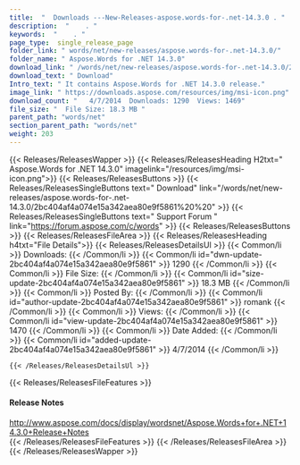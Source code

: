 ```yaml
---
title:  "  Downloads ---New-Releases-aspose.words-for-.net-14.3.0 . " 
description:  "    . " 
keywords:  "    . " 
page_type:  single_release_page
folder_link: " words/net/new-releases/aspose.words-for-.net-14.3.0/"
folder_name: " Aspose.Words for .NET 14.3.0"
download_link: " /words/net/new-releases/aspose.words-for-.net-14.3.0/2bc404af4a074e15a342aea80e9f5861"
download_text: " Download"
Intro_text: " It contains Aspose.Words for .NET 14.3.0 release."
image_link: " https://downloads.aspose.com/resources/img/msi-icon.png"
download_count: "   4/7/2014  Downloads: 1290  Views: 1469"
file_size: "  File Size: 18.3 MB "
parent_path: "words/net"
section_parent_path: "words/net"
weight: 203 
---
```


{{< Releases/ReleasesWapper >}}
  {{< Releases/ReleasesHeading H2txt=" Aspose.Words for .NET 14.3.0" imagelink="/resources/img/msi-icon.png">}}
  {{< Releases/ReleasesButtons >}}
    {{< Releases/ReleasesSingleButtons text=" Download" link="/words/net/new-releases/aspose.words-for-.net-14.3.0/2bc404af4a074e15a342aea80e9f5861%20%20" >}}
    {{< Releases/ReleasesSingleButtons text=" Support Forum " link="https://forum.aspose.com/c/words" >}}
  {{< Releases/ReleasesButtons >}}
  {{< Releases/ReleasesFileArea >}}
    {{< Releases/ReleasesHeading h4txt="File Details">}}
    {{< Releases/ReleasesDetailsUl >}}
            {{< Common/li  >}} Downloads: {{< /Common/li >}} 
      {{< Common/li id="dwn-update-2bc404af4a074e15a342aea80e9f5861" >}} 1290 {{< /Common/li >}} 
      {{< Common/li  >}} File Size: {{< /Common/li >}} 
      {{< Common/li id="size-update-2bc404af4a074e15a342aea80e9f5861" >}} 18.3 MB {{< /Common/li >}} 
      {{< Common/li  >}} Posted By: {{< /Common/li >}} 
      {{< Common/li id="author-update-2bc404af4a074e15a342aea80e9f5861" >}} romank {{< /Common/li >}} 
      {{< Common/li  >}} Views: {{< /Common/li >}} 
      {{< Common/li id="view-update-2bc404af4a074e15a342aea80e9f5861" >}} 1470 {{< /Common/li >}} 
      {{< Common/li  >}} Date Added: {{< /Common/li >}} 
      {{< Common/li id="added-update-2bc404af4a074e15a342aea80e9f5861" >}} 4/7/2014 {{< /Common/li >}} 

    {{< /Releases/ReleasesDetailsUl >}}

  {{< Releases/ReleasesFileFeatures >}}
      <h4>Release Notes</h4><div><a href="http://www.aspose.com/docs/display/wordsnet/Aspose.Words+for+.NET+14.3.0+Release+Notes">http://www.aspose.com/docs/display/wordsnet/Aspose.Words+for+.NET+14.3.0+Release+Notes</a></div>
  {{< /Releases/ReleasesFileFeatures >}}
 {{< /Releases/ReleasesFileArea >}}
{{< /Releases/ReleasesWapper >}}


